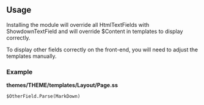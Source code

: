 ## Usage ##

Installing the module will override all HtmlTextFields with ShowdownTextField and will override $Content in templates to display correctly.

To display other fields correctly on the front-end, you will need to adjust the templates manually.

### Example ###
**themes/THEME/templates/Layout/Page.ss**

    $OtherField.Parse(MarkDown) 


